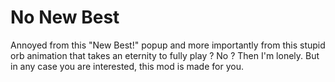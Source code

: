 # No New Best

Annoyed from this "New Best!" popup and more importantly from this stupid orb animation that takes an eternity to fully play ?
No ?
Then I'm lonely.
But in any case you are interested, this mod is made for you.
